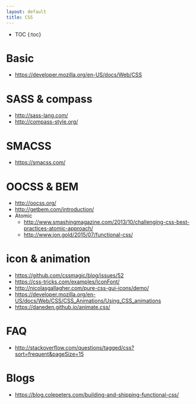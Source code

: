 ```yaml
---
layout: default
title: CSS
---
```


* TOC
{:toc}

# Basic
- <https://developer.mozilla.org/en-US/docs/Web/CSS>

# SASS & compass
- <http://sass-lang.com/>
- <http://compass-style.org/>

# SMACSS
- <https://smacss.com/>

# OOCSS & BEM
- <http://oocss.org/>
- <http://getbem.com/introduction/>
- Atomic
  - <http://www.smashingmagazine.com/2013/10/challenging-css-best-practices-atomic-approach/>
  - <http://www.jon.gold/2015/07/functional-css/>

# icon & animation
- <https://github.com/cssmagic/blog/issues/52>
- <https://css-tricks.com/examples/IconFont/>
- <http://nicolasgallagher.com/pure-css-gui-icons/demo/>
- <https://developer.mozilla.org/en-US/docs/Web/CSS/CSS_Animations/Using_CSS_animations>
- <https://daneden.github.io/animate.css/>

# FAQ
- <http://stackoverflow.com/questions/tagged/css?sort=frequent&pageSize=15>

# Blogs
- <https://blog.colepeters.com/building-and-shipping-functional-css/>
